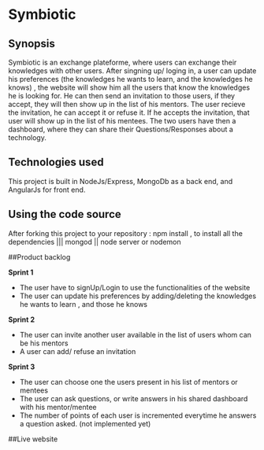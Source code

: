 # Symbiotic

## Synopsis
Symbiotic is an exchange plateforme, where users can exchange their knowledges with other users. 
After singning up/ loging in, a user can update his preferences (the knowledges he wants to learn, and the knowledges he knows) , the website will show him all the users that know the knowledges he is looking for. He can then send an invitation to those users, if they accept, they will then show up in the list of his mentors.
The user recieve the invitation, he can accept it or refuse it. If he accepts the invitation, that user will show up in the list of his mentees. 
The two users have then a dashboard, where they can share their Questions/Responses about a technology.

## Technologies used 
This project is built in NodeJs/Express, MongoDb as a back end, and AngularJs for front end. 

##  Using the code source
After forking this project to your repository : 
  npm install , to install all the dependencies |||
  mongod ||
  node server or nodemon

##Product backlog

**Sprint 1**
   * The user have to signUp/Login to use the functionalities of the website
   * The user can update his preferences by adding/deleting the knowledges he wants to learn , and those he knows
  
**Sprint 2**
   * The user can invite another user available in the list of users whom can be his mentors
   * A user can add/ refuse an invitation
  
**Sprint 3**
   * The user can choose one the users present in his list of mentors or mentees
   * The user can ask questions, or write answers in his shared dashboard with his mentor/mentee
   * The number of points of each user is incremented everytime he answers a question asked. (not implemented yet)

##Live website

